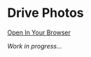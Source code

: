 # Drive Photos

[Open In Your Browser](https://morozig.github.io/drive-photos/)

*Work in progress...*